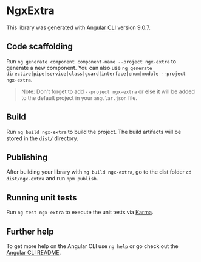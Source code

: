 # NgxExtra

This library was generated with [Angular CLI](https://github.com/angular/angular-cli) version 9.0.7.

## Code scaffolding

Run `ng generate component component-name --project ngx-extra` to generate a new component. You can also use `ng generate directive|pipe|service|class|guard|interface|enum|module --project ngx-extra`.
> Note: Don't forget to add `--project ngx-extra` or else it will be added to the default project in your `angular.json` file. 

## Build

Run `ng build ngx-extra` to build the project. The build artifacts will be stored in the `dist/` directory.

## Publishing

After building your library with `ng build ngx-extra`, go to the dist folder `cd dist/ngx-extra` and run `npm publish`.

## Running unit tests

Run `ng test ngx-extra` to execute the unit tests via [Karma](https://karma-runner.github.io).

## Further help

To get more help on the Angular CLI use `ng help` or go check out the [Angular CLI README](https://github.com/angular/angular-cli/blob/master/README.md).
